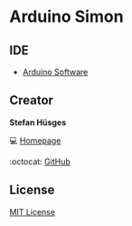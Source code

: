 Arduino Simon
=============

## IDE

* [Arduino Software][3]

## Creator

**Stefan Hüsges**

:computer: [Homepage][1]

:octocat: [GitHub][2]

## License

[MIT License](LICENSE)

[1]: http://www.mpcx.net
[2]: https://github.com/tronsha
[3]: https://www.arduino.cc/en/Main/Software
